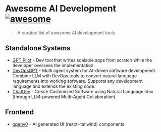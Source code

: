 # Awesome AI Development  [![awesome](https://cdn.rawgit.com/sindresorhus/awesome/master/media/badge.svg)](https://github.com/sindresorhus/awesome)

> A curated list of awesome AI development tools

## Standalone Systems
- [GPT Pilot](https://github.com/Pythagora-io/gpt-pilot) - Dev tool that writes scalable apps from scratch while the developer oversees the implementation
- [DevOpsGPT](https://github.com/kuafuai/DevOpsGPT) - Multi agent system for AI-driven software development. Combine LLM with DevOps tools to convert natural language requirements into working software. Supports any development language and extends the existing code.
- [ChatDev](https://github.com/OpenBMB/ChatDev) - Create Customized Software using Natural Language Idea (through LLM-powered Multi-Agent Collaboration)

## Frontend
- [openv0](https://github.com/raidendotai/openv0) - AI generated UI (react+tailwind) components 
